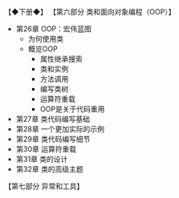 
【◆下册◆】
【第六部分 类和面向对象编程（OOP）】
- 第26章 OOP：宏伟蓝图
	- 为何使用类
	- 概览OOP
		- 属性继承搜索
		- 类和实例
		- 方法调用
		- 编写类树
		- 运算符重载
		- OOP是关于代码重用
- 第27章 类代码编写基础
- 第28章 一个更加实际的示例
- 第29章 类代码编写细节
- 第30章 运算符重载
- 第31章 类的设计
- 第32章 类的高级主题

【第七部分 异常和工具】

